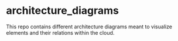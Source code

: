 # architecture_diagrams
This repo contains different architecture diagrams meant to visualize elements and their relations within the cloud.
